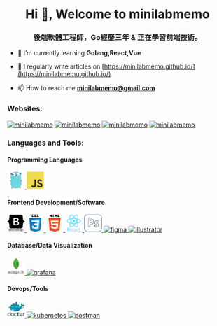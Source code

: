<h1 align="center">Hi 👋, Welcome to minilabmemo</h1>
<h3 align="center">後端軟體工程師，Go經歷三年 & 正在學習前端技術。</h3>

- 🌱 I’m currently learning **Golang,React,Vue**

- 📝 I regularly write articles on [https://minilabmemo.github.io/](https://minilabmemo.github.io/)

- 📫 How to reach me **minilabmemo@gmail.com**

<h3 align="left">Websites:</h3> 
<p align="left">
  <a href="https://minilabmemo.github.io" target="blank"><img align="center"
      src="https://cdn.jsdelivr.net/npm/simple-icons@3.0.1/icons/hexo.svg" alt="minilabmemo" height="30"
      width="40" /></a>
   <a href="https://medium.com/@mini.lab.memo" target="blank"><img align="center"
      src="https://cdn.jsdelivr.net/npm/simple-icons@3.0.1/icons/medium.svg" alt="minilabmemo" height="30"
      width="40" /></a>
  <a href="https://fb.com/minilabmemo" target="blank"><img align="center"
      src="https://cdn.jsdelivr.net/npm/simple-icons@3.0.1/icons/facebook.svg" alt="minilabmemo" height="30"
      width="40" /></a>
  <a href="https://instagram.com/minilab_memo" target="blank"><img align="center"
      src="https://cdn.jsdelivr.net/npm/simple-icons@3.0.1/icons/instagram.svg" alt="minilabmemo" height="30"
      width="40" /></a>

</p>



<h3 align="left">Languages and Tools:</h3>

<h4 align="left">Programming Languages</h4>
<p align="left">
  <a href="https://golang.org" target="_blank"> <img
      src="https://raw.githubusercontent.com/devicons/devicon/master/icons/go/go-original.svg" alt="go" width="40"
      height="40" /> </a>
  <a href="https://developer.mozilla.org/en-US/docs/Web/JavaScript" target="_blank"> <img
      src="https://raw.githubusercontent.com/devicons/devicon/master/icons/javascript/javascript-original.svg"
      alt="javascript" width="40" height="40" /> </a>

</p>

<h4 align="left">Frontend Development/Software</h4>
<p align="left">

  <a href="https://getbootstrap.com" target="_blank"> <img
      src="https://raw.githubusercontent.com/devicons/devicon/master/icons/bootstrap/bootstrap-plain-wordmark.svg"
      alt="bootstrap" width="40" height="40" /> </a>
  <a href="https://www.w3schools.com/css/" target="_blank"> <img
      src="https://raw.githubusercontent.com/devicons/devicon/master/icons/css3/css3-original-wordmark.svg" alt="css3"
      width="40" height="40" /> </a>
  <a href="https://www.w3.org/html/" target="_blank"> <img
      src="https://raw.githubusercontent.com/devicons/devicon/master/icons/html5/html5-original-wordmark.svg"
      alt="html5" width="40" height="40" /> </a>
  <a href="https://reactjs.org/" target="_blank"> <img
      src="https://raw.githubusercontent.com/devicons/devicon/master/icons/react/react-original-wordmark.svg"
      alt="react" width="40" height="40" /> </a>
  <a href="https://www.photoshop.com/en" target="_blank"> <img
      src="https://raw.githubusercontent.com/devicons/devicon/master/icons/photoshop/photoshop-line.svg" alt="photoshop"
      width="40" height="40" /> </a>
  <a href="https://www.figma.com/" target="_blank" rel="noreferrer"> <img
      src="https://www.vectorlogo.zone/logos/figma/figma-icon.svg" alt="figma" width="40" height="40" /> </a> <a
    href="https://www.adobe.com/in/products/illustrator.html" target="_blank" rel="noreferrer"> <img
      src="https://www.vectorlogo.zone/logos/adobe_illustrator/adobe_illustrator-icon.svg" alt="illustrator" width="40"
      height="40" /> </a>
</p>

<h4 align="left">Database/Data Visualization</h4>
<p align="left">
  <a href="https://www.mongodb.com/" target="_blank"> <img
      src="https://raw.githubusercontent.com/devicons/devicon/master/icons/mongodb/mongodb-original-wordmark.svg"
      alt="mongodb" width="40" height="40" /> </a>
  <a href="https://grafana.com" target="_blank"> <img src="https://www.vectorlogo.zone/logos/grafana/grafana-icon.svg"
      alt="grafana" width="40" height="40" /> </a>

</p>

<h4 align="left">Devops/Tools</h4>
<p align="left">

  <a href="https://www.docker.com/" target="_blank"> <img
      src="https://raw.githubusercontent.com/devicons/devicon/master/icons/docker/docker-original-wordmark.svg"
      alt="docker" width="40" height="40" /> </a>
  </a> <a href="https://kubernetes.io" target="_blank"> <img
      src="https://www.vectorlogo.zone/logos/kubernetes/kubernetes-icon.svg" alt="kubernetes" width="40" height="40" />
  </a>
  <a href="https://postman.com" target="_blank"> <img
      src="https://www.vectorlogo.zone/logos/getpostman/getpostman-icon.svg" alt="postman" width="40" height="40" />
  </a>
</p>
